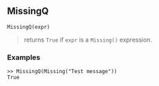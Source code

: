 ## MissingQ

```
MissingQ(expr)
```

> returns `True` if `expr` is a `Missing()` expression.

### Examples

```
>> MissingQ(Missing("Test message"))
True
```